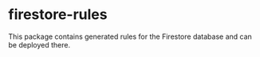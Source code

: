 # firestore-rules

This package contains generated rules for the Firestore database and can be deployed there.
